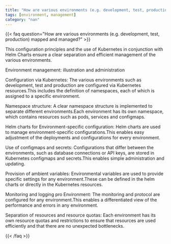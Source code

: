 ```yaml
---
title: "How are various environments (e.g. development, test, production) mapped and managed?"
tags: [environment, management]
category: "nan"
---
```


<!-- QUESTION -->

{{< faq question="How are various environments (e.g. development, test, production) mapped and managed?" >}}

<!-- ANSWER -->

This configuration principles and the use of Kubernetes in conjunction with Helm Charts ensure a clear separation and efficient management of the various environments.

Environment management: illustration and administration

Configuration via Kubernetes:
The various environments such as development, test and production are configured via Kubernetes resources.This includes the definition of namespaces, each of which is assigned to a specific environment.

Namespace structure:
A clear namespace structure is implemented to separate different environments.Each environment has its own namespace, which contains resources such as pods, services and configmaps.

Helm charts for Environment-specific configuration:
Helm charts are used to manage environment-specific configurations.This enables easy adjustment of the deployments and configurations for every environment.

Use of configmaps and secrets:
Configurations that differ between the environments, such as database connections or API keys, are stored in Kubernetes configmaps and secrets.This enables simple administration and updating.

Provision of ambient variables:
Environmental variables are used to provide specific settings for any environment.These can be defined in the helm charts or directly in the Kubernetes resources.

Monitoring and logging pro Environment:
The monitoring and protocol are configured for any environment.This enables a differentiated view of the performance and errors in any environment.

Separation of resources and resource quotas:
Each environment has its own resource quotas and restrictions to ensure that resources are used efficiently and that there are no unexpected bottlenecks.

{{< /faq >}}
